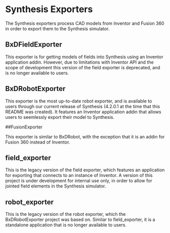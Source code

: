 # Synthesis Exporters

The Synthesis exporters process CAD models from Inventor and Fusion 360 in order to export them to the Synthesis simulator. 

## BxDFieldExporter

This exporter is for getting models of fields into Synthesis using an Inventor application addin. However, due to limitations with Inventor API and the scope of development this version of the field exporter is deprecated, and is no longer available to users. 

## BxDRobotExporter

This exporter is the most up-to-date robot exporter, and is available to users through our current release of Synthesis (4.2.0.1 at the time that this README was created). It features an Inventor application addin that allows users to seemlessly export their model to Synthesis.

##FusionExporter

This exporter is similar to BxDRobot, with the exception that it is an addin for Fusion 360 instead of Inventor.

## field_exporter

This is the legacy version of the field exporter, which features an application for exporting that connects to an instance of Inventor. A version of this project is under development for internal use only, in order to allow for jointed field elements in the Synthesis simulator. 

## robot_exporter

This is the legacy version of the robot exporter, which the BxDRobotExporter project was based on. Similar to field_exporter, it is a standalone application that is no longer available to users. 